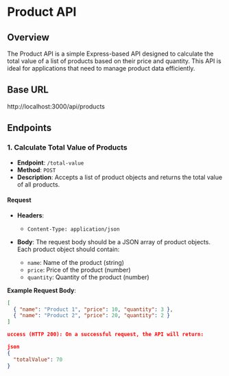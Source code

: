 # Product API

## Overview
The Product API is a simple Express-based API designed to calculate the total value of a list of products based on their price and quantity. This API is ideal for applications that need to manage product data efficiently.

## Base URL
http://localhost:3000/api/products


## Endpoints

### 1. Calculate Total Value of Products
- **Endpoint**: `/total-value`
- **Method**: `POST`
- **Description**: Accepts a list of product objects and returns the total value of all products.

#### Request

- **Headers**:
  - `Content-Type: application/json`
  
- **Body**:
  The request body should be a JSON array of product objects. Each product object should contain:
  - `name`: Name of the product (string)
  - `price`: Price of the product (number)
  - `quantity`: Quantity of the product (number)

**Example Request Body**:
```json
[
  { "name": "Product 1", "price": 10, "quantity": 3 },
  { "name": "Product 2", "price": 20, "quantity": 2 }
]

uccess (HTTP 200): On a successful request, the API will return:

json
{
  "totalValue": 70
}